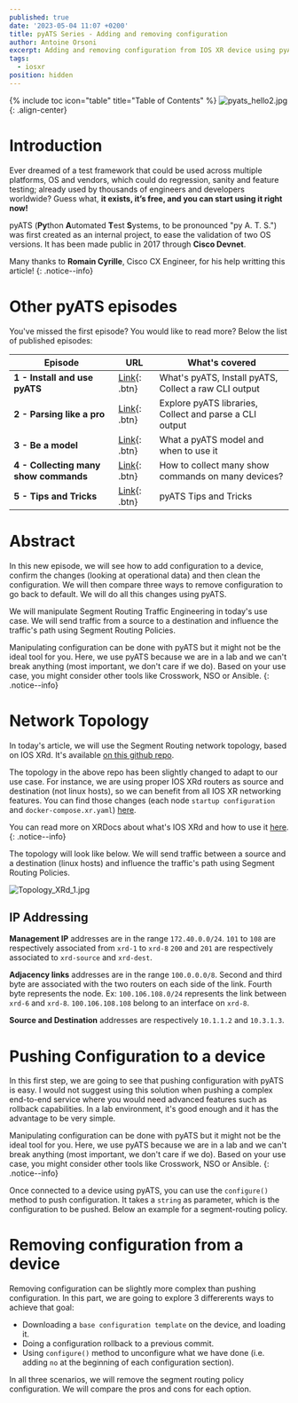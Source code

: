 ```yaml
---
published: true
date: '2023-05-04 11:07 +0200'
title: pyATS Series - Adding and removing configuration
author: Antoine Orsoni
excerpt: Adding and removing configuration from IOS XR device using pyATS
tags:
  - iosxr
position: hidden
---
```

{% include toc icon="table" title="Table of Contents" %}
![pyats_hello2.jpg]({{site.baseurl}}/images/pyats_hello2.jpg){: .align-center}

# Introduction

Ever dreamed of a test framework that could be used across multiple platforms, OS and vendors, which could do regression, sanity and feature testing; already used by thousands of engineers and developers worldwide? Guess what, **it exists, it’s free, and you can start using it right now!**

pyATS (**Py**thon **A**utomated **T**est **S**ystems, to be pronounced "py A. T. S.") was first created as an internal project, to ease the validation of two OS versions. It has been made public in 2017 through **Cisco Devnet**.

Many thanks to **Romain Cyrille**, Cisco CX Engineer, for his help writting this article!
{: .notice--info}

# Other pyATS episodes

You've missed the first episode? You would like to read more? Below the list of published episodes:

| Episode 	| URL                                                                                              	| What's covered                                        	|
|---------	|--------------------------------------------------------------------------------------------------	|-------------------------------------------------------	|
| **1 - Install and use pyATS**       	| [Link](https://xrdocs.io/programmability/tutorials/pyats-series-install-and-use-pyats/){: .btn}  	|  What's pyATS, Install pyATS, Collect a raw CLI output 	|
| **2 - Parsing like  a pro**       	| [Link](https://xrdocs.io/programmability/tutorials/pyats-series-parsing-like-a-pro/){: .btn} 	|  Explore pyATS libraries, Collect and parse a CLI output        	|
| **3 - Be a model**       	| [Link](https://xrdocs.io/programmability/tutorials/pyats-series-be-a-model/){: .btn} 	|  What a pyATS model and when to use it        	|
| **4 - Collecting many show commands**       	| [Link](https://xrdocs.io/programmability/tutorials/pyats-series-collecting-many-show-commands/){: .btn} 	|  How to collect many show commands on many devices? |
| **5 - Tips and Tricks**       	| [Link](https://xrdocs.io/programmability/tutorials/pyats-series-tips-and-tricks/){: .btn} 	|  pyATS Tips and Tricks |

# Abstract

In this new episode, we will see how to add configuration to a device, confirm the changes (looking at operational data) and then clean the configuration. We will then compare three ways to remove configuration to go back to default. We will do all this changes using pyATS.

We will manipulate Segment Routing Traffic Engineering in today's use case. We will send traffic from a source to a destination and influence the traffic's path using Segment Routing Policies.

Manipulating configuration can be done with pyATS but it might not be the ideal tool for you. Here, we use pyATS because we are in a lab and we can't break anything (most important, we don't care if we do). Based on your use case, you might consider other tools like Crosswork, NSO or Ansible.
{: .notice--info}

# Network Topology

In today's article, we will use the Segment Routing network topology, based on IOS XRd. It's available [on this github repo](https://github.com/ios-xr/xrd-tools/blob/main/samples/xr_compose_topos/segment-routing/docker-compose.xr.yml).

The topology in the above repo has been slightly changed to adapt to our use case. For instance, we are using proper IOS XRd routers as source and destination (not linux hosts), so we can benefit from all IOS XR networking features.
You can find those changes (each node `startup configuration` and `docker-compose.xr.yaml`) [here](https://github.com/AntoineOrsoni/xrdocs-how-to-pyats/tree/master/5_config_builder/ios%20xrd).

You can read more on XRDocs about what's IOS XRd and how to use it [here](https://xrdocs.io/virtual-routing/tutorials/).
{: .notice--info}

The topology will look like below. We will send traffic between a source and a destination (linux hosts) and influence the traffic's path using Segment Routing Policies.

![Topology_XRd_1.jpg]({{site.baseurl}}/images/Topology_XRd_1.jpg)

## IP Addressing

**Management IP** addresses are in the range `172.40.0.0/24`.
`101` to `108` are respectively associated from `xrd-1` to `xrd-8`
`200` and `201` are respectively associated to `xrd-source` and `xrd-dest`.

**Adjacency links** addresses are in the range `100.0.0.0/8`.
Second and third byte are associated with the two routers on each side of the link. Fourth byte represents the node.
Ex: `100.106.108.0/24` represents the link between `xrd-6` and `xrd-8`.
`100.106.108.108` belong to an interface on `xrd-8`.

**Source and Destination** addresses are respectively `10.1.1.2` and `10.3.1.3`.

# Pushing Configuration to a device

In this first step, we are going to see that pushing configuration with pyATS is easy. I would not suggest using this solution when pushing a complex end-to-end service where you would need advanced features such as rollback capabilities. In a lab environment, it's good enough and it has the advantage to be very simple.

Manipulating configuration can be done with pyATS but it might not be the ideal tool for you. Here, we use pyATS because we are in a lab and we can't break anything (most important, we don't care if we do). Based on your use case, you might consider other tools like Crosswork, NSO or Ansible.
{: .notice--info}

Once connected to a device using pyATS, you can use the `configure()` method to push configuration. It takes a `string` as parameter, which is the configuration to be pushed. Below an example for a segment-routing policy.

<script src="https://gist.github.com/AntoineOrsoni/56032ff89ed5ca6de7ab836b09bdb72d.js"></script>

# Removing configuration from a device

Removing configuration can be slightly more complex than pushing configuration. In this part, we are going to explore 3 differerents ways to achieve that goal:
- Downloading a `base configuration template` on the device, and loading it.
- Doing a configuration rollback to a previous commit.
- Using `configure()` method to unconfigure what we have done (i.e. adding `no` at the beginning of each configuration section).

In all three scenarios, we will remove the segment routing policy configuration. We will compare the pros and cons for each option.



